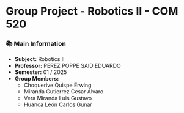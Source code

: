 # Group Project - Robotics II - COM 520

### 📚 **Main Information**
- **Subject:** Robotics II
- **Professor:** PEREZ POPPE SAID EDUARDO
- **Semester:** 01 / 2025
- **Group Members:**
  - Choquerive Quispe Erwing
  - Miranda Gutierrez Cesar Alvaro
  - Vera Miranda Luis Gustavo
  - Huanca León Carlos Gunar